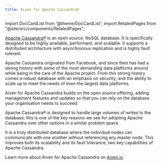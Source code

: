 ```yaml
---
title: Aiven for Apache Cassandra®
---
```


import DocCardList from '@theme/DocCardList';
import RelatedPages from "@site/src/components/RelatedPages";

[Apache Cassandra®](https://cassandra.apache.org/_/index.html) is an open source, NoSQL database. It is specifically designed to be highly available, performant, and scalable. It supports a distributed architecture with asynchronous replication and is highly fault tolerant.

Apache Cassandra originated from Facebook, and since then has had a
strong history with some of the most demanding data platforms around
while being in the care of the Apache project. From this strong history
comes a robust database with an emphasis on security, and the ability to
scale up to meet the needs of even the largest data platforms.

Aiven for Apache Cassandra builds on the open source offering, adding
management features and updates so that you can rely on the database
your organisation needs to succeed.

Apache Cassandra® is designed to handle large volumes of writes to the
database; this is one of the key reasons we see for adopting Apache
Cassandra over other options in a similar problem space.

It is a truly distributed database where the individual nodes can
communicate with one another without referencing any master node. This
improves both its scalability and its fault tolerance, two key
capabilities of Apache Cassandra.

<DocCardList />

<RelatedPages/>

Learn more about Aiven for Apache Cassandra on [Aiven.io](https://aiven.io/cassandra).
